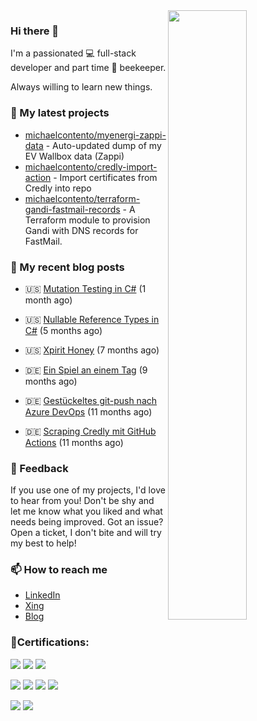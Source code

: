 <img align="right" src="https://github-readme-stats.vercel.app/api?username=michaelcontento&show_icons=true&count_private=true&hide_border=true" width="50%"/>
<h3 class="mt-n3">Hi there 👋</h3>

I'm a passionated 💻 full-stack developer and part time 🐝 beekeeper.

Always willing to learn new things.

### 🌱 My latest projects
- [michaelcontento/myenergi-zappi-data](https://github.com/michaelcontento/myenergi-zappi-data) - Auto-updated dump of my EV Wallbox data (Zappi)
- [michaelcontento/credly-import-action](https://github.com/michaelcontento/credly-import-action) - Import certificates from Credly into repo
- [michaelcontento/terraform-gandi-fastmail-records](https://github.com/michaelcontento/terraform-gandi-fastmail-records) - A Terraform module to provision Gandi with DNS records for FastMail.

### 📰 My recent blog posts


- 🇺🇸 [Mutation Testing in C#](https://www.michaelcontento.de/en/article/2023/08/09/mutation-testing-in-c/) (1 month ago)
- 🇺🇸 [Nullable Reference Types in C#](https://www.michaelcontento.de/en/article/2023/03/20/nullable-reference-types-in-c/) (5 months ago)
- 🇺🇸 [Xpirit Honey](https://www.michaelcontento.de/en/article/2023/02/08/xpirit-honey/) (7 months ago)

- 🇩🇪 [Ein Spiel an einem Tag](https://www.michaelcontento.de/article/2022/11/30/ein-spiel-an-einem-tag/) (9 months ago)
- 🇩🇪 [Gestückeltes git-push nach Azure DevOps](https://www.michaelcontento.de/article/2022/10/20/gest%C3%BCckeltes-git-push-nach-azure-devops/) (11 months ago)
- 🇩🇪 [Scraping Credly mit GitHub Actions](https://www.michaelcontento.de/article/2022/10/19/scraping-credly-mit-github-actions/) (11 months ago)

### 💬 Feedback

If you use one of my projects, I'd love to hear from you! Don't be shy and let me know what you liked
and what needs being improved. Got an issue? Open a ticket, I don't bite and will try my best to help!

### 📫 How to reach me

- [LinkedIn](https://www.linkedin.com/in/michaelcontento/)
- [Xing](https://www.xing.com/profile/Michael_Contento)
- [Blog](https://www.michaelcontento.de/en)

### 🏅Certifications:

![](https://images.credly.com/size/130x130/images/89efc3e7-842b-4790-b09b-9ea5efc71ec3/image.png)
![](https://images.credly.com/size/130x130/images/c9ed294b-f8ac-48fa-a8c3-96dab1f110f2/image.png)
![](https://images.credly.com/size/130x130/images/34880f37-8ec8-4542-a78a-73ba6647208e/image.png)

![](https://images.credly.com/size/130x130/images/c3ab66f8-5d59-4afa-a6c2-0ba30a1989ca/CERT-Expert-DevOps-Engineer-600x600.png)
![](https://images.credly.com/size/130x130/images/336eebfc-0ac3-4553-9a67-b402f491f185/azure-administrator-associate-600x600.png)
![](https://images.credly.com/size/130x130/images/be8fcaeb-c769-4858-b567-ffaaa73ce8cf/image.png)
![](https://images.credly.com/size/130x130/images/4136ced8-75d5-4afb-8677-40b6236e2672/azure-ai-fundamentals-600x600.png)

![](https://images.credly.com/size/130x130/images/fd6bb2af-2f05-4d9b-a23e-39f8e309a82d/image.png)
![](https://images.credly.com/size/130x130/images/515fa1dc-ac4a-4f08-ac73-6fd9694124cb/image.png)
